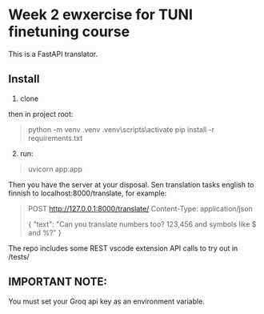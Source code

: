 # Week 2 ewxercise for TUNI finetuning course

This is a FastAPI translator.

## Install

1. clone

then in project root:
>python -m venv .venv
>.venv\scripts\activate
>pip install -r requirements.txt

2. run:
>uvicorn app:app

Then you have the server at your disposal. Sen translation tasks english to finnish to localhost:8000/translate, for example:
>POST http://127.0.0.1:8000/translate/
>Content-Type: application/json
>
>{
>  "text": "Can you translate numbers too? 123,456 and symbols like $ and %?"
>}

The repo includes some REST vscode extension API calls to try out in /tests/

## IMPORTANT NOTE:
You must set your Groq api key as an environment variable.

